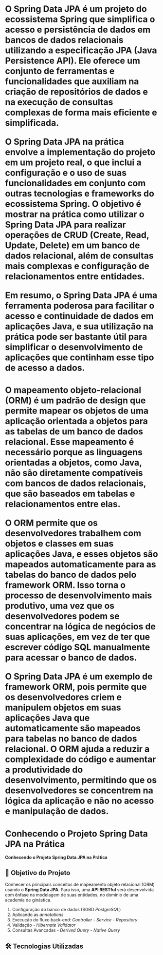 <h1>O Spring Data JPA é um projeto do ecossistema Spring que simplifica o acesso e persistência de dados em bancos de dados relacionais utilizando a especificação JPA (Java Persistence API). Ele oferece um conjunto de ferramentas e funcionalidades que auxiliam na criação de repositórios de dados e na execução de consultas complexas de forma mais eficiente e simplificada.

O Spring Data JPA na prática envolve a implementação do projeto em um projeto real, o que inclui a configuração e o uso de suas funcionalidades em conjunto com outras tecnologias e frameworks do ecossistema Spring. O objetivo é mostrar na prática como utilizar o Spring Data JPA para realizar operações de CRUD (Create, Read, Update, Delete) em um banco de dados relacional, além de consultas mais complexas e configuração de relacionamentos entre entidades.

Em resumo, o Spring Data JPA é uma ferramenta poderosa para facilitar o acesso e continuidade de dados em aplicações Java, e sua utilização na prática pode ser bastante útil para simplificar o desenvolvimento de aplicações que continham esse tipo de acesso a dados.<h1>

<h1>O mapeamento objeto-relacional (ORM) é um padrão de design que permite mapear os objetos de uma aplicação orientada a objetos para as tabelas de um banco de dados relacional. Esse mapeamento é necessário porque as linguagens orientadas a objetos, como Java, não são diretamente compatíveis com bancos de dados relacionais, que são baseados em tabelas e relacionamentos entre elas.

O ORM permite que os desenvolvedores trabalhem com objetos e classes em suas aplicações Java, e esses objetos são mapeados automaticamente para as tabelas do banco de dados pelo framework ORM. Isso torna o processo de desenvolvimento mais produtivo, uma vez que os desenvolvedores podem se concentrar na lógica de negócios de suas aplicações, em vez de ter que escrever código SQL manualmente para acessar o banco de dados.

O Spring Data JPA é um exemplo de framework ORM, pois permite que os desenvolvedores criem e manipulem objetos em suas aplicações Java que automaticamente são mapeados para tabelas no banco de dados relacional. O ORM ajuda a reduzir a complexidade do código e aumentar a produtividade do desenvolvimento, permitindo que os desenvolvedores se concentrem na lógica da aplicação e não no acesso e manipulação de dados.<h1>



<h1>Conhecendo o Projeto Spring Data JPA na Prática </h1>
<strong>Conhecendo o Projeto Spring Data JPA na Prática</strong>
<h2>🎯 Objetivo do Projeto</h2>
<p>Conhecer os principais conceitos de mapeamento objeto relacional (ORM) usando o <strong>Spring Data JPA</strong>. Para isso, uma <strong>API RESTful</strong> será desenvolvida com ênfase na modelagem de suas entidades, no domínio de uma academia de ginástica.</p>

<ol>
    <li> Configuração do banco de dados (SGBD <em>PostgreSQL</em>)</li>
    <li> Aplicando as <em>annotations</em></li>
    <li> Execução do fluxo back-end: <em>Controller - Service - Repository</em></li>
    <li> Validação - <em>Hibernate Validator</em> </li>
    <li> Consultas Avançadas - <em>Derived Query - Native Query</em></li>
</ol>

<h2>🛠 Tecnologias Utilizadas</h2>







